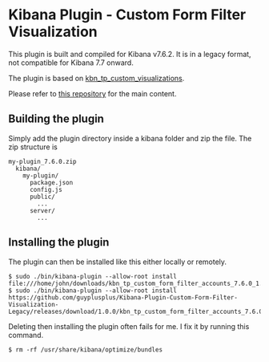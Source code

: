 # Kibana Plugin - Custom Form Filter Visualization 

This plugin is built and compiled for Kibana v7.6.2. It is in a legacy format, not compatible for Kibana 7.7 onward.

The plugin is based on [kbn_tp_custom_visualizations](https://github.com/elastic/kibana/tree/v7.6.2/test/plugin_functional/plugins/kbn_tp_custom_visualizations).

Please refer to [this repository](https://github.com/guyplusplus/Kibana-Plugin-Custom-Form-Filter-Visualization) for the main content.

## Building the plugin

Simply add the plugin directory inside a kibana folder and zip the file. The zip structure is

```
my-plugin_7.6.0.zip
  kibana/
    my-plugin/
      package.json
      config.js
      public/
        ...
      server/
        ...
```

## Installing the plugin

The plugin can then be installed like this either locally or remotely.

```
$ sudo ./bin/kibana-plugin --allow-root install file:///home/john/downloads/kbn_tp_custom_form_filter_accounts_7.6.0_1.0.0.zip
$ sudo ./bin/kibana-plugin --allow-root install https://github.com/guyplusplus/Kibana-Plugin-Custom-Form-Filter-Visualization-Legacy/releases/download/1.0.0/kbn_tp_custom_form_filter_accounts_7.6.0_1.0.0.zip
```

Deleting then installing the plugin often fails for me. I fix it by running this command.

```
$ rm -rf /usr/share/kibana/optimize/bundles
```
